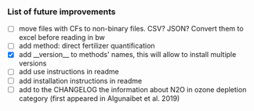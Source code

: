 ### List of future improvements

- [ ] move files with CFs to non-binary files. CSV? JSON? Convert them to excel before reading in bw
- [ ] add method: direct fertilizer quantification
- [x] add \_\_version__ to methods' names, this will allow to install multiple versions
- [ ] add use instructions in readme
- [ ] add installation instructions in readme
- [ ] add to the CHANGELOG the information about N2O in ozone depletion category (first appeared in Algunaibet et al. 2019)
